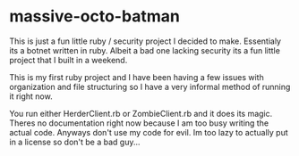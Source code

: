 # massive-octo-batman
This is just a fun little ruby / security project I decided to make.
Essentialy its a botnet written in ruby. Albeit a bad one lacking 
security its a fun little project that I built in a weekend.

This is my first ruby project and I have been having a few issues with organization
and file structuring so I have a very informal method of running it right now. 

You run either HerderClient.rb or ZombieClient.rb and it does its magic. Theres no documentation
right now because I am too busy writing the actual code. Anyways don't use my code for evil.
Im too lazy to actually put in a license so don't be a bad guy...
